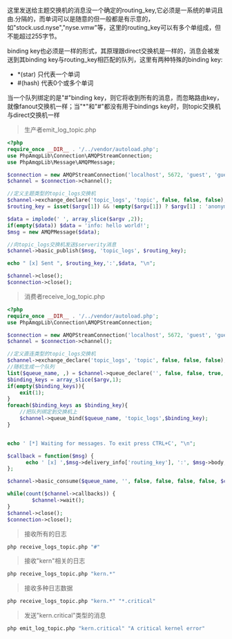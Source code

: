 这里发送给主题交换机的消息没一个确定的routing_key,它必须是一系统的单词且由.分隔的，而单词可以是随意的但一般都是有示意的，如"stock.usd.nyse","nyse.vmw"等，这里的routing_key可以有多个单组成，但不能超过255字节。

binding key也必须是一样的形式，其原理跟direct交换机是一样的，消息会被发送到其binding key与routing_key相匹配的队列，这里有两种特殊的binding key:

* *(star) 只代表一个单词
* #(hash) 代表0个或多个单词

当一个队列绑定的是"#"binding key，则它将收到所有的消息，而忽略路由key，就像fanout交换机一样；当"*"和"#"都没有用于bindings key时，则topic交换机与direct交换机一样

> 生产者emit_log_topic.php

```php
<?php
require_once __DIR__ . '/../vendor/autoload.php';
use PhpAmqpLib\Connection\AMQPStreamConnection;
use PhpAmqpLib\Message\AMQPMessage;

$connection = new AMQPStreamConnection('localhost', 5672, 'guest', 'guest');
$channel = $connection->channel();

//定义主题类型的topic_logs交换机
$channel->exchange_declare('topic_logs', 'topic', false, false, false);
$routing_key = isset($argv[1]) && !empty($argv[1]) ? $argv[1] : 'anonymous.info';

$data = implode(' ', array_slice($argv ,2));
if(empty($data)) $data = 'info: hello world!';
$msg = new AMQPMessage($data);

//向topic_logs交换机发送$serverity消息
$channel->basic_publish($msg, 'topic_logs', $routing_key);

echo " [x] Sent ", $routing_key,':',$data, "\n";

$channel->close();
$connection->close();
```

> 消费者receive_log_topic.php

```php
<?php
require_once __DIR__ . '/../vendor/autoload.php';
use PhpAmqpLib\Connection\AMQPStreamConnection;

$connection = new AMQPStreamConnection('localhost', 5672, 'guest', 'guest');
$channel = $connection->channel();

//定义直连类型的topic_logs交换机
$channel->exchange_declare('topic_logs', 'topic', false, false, false);
//随机生成一个队列
list($queue_name, ,) = $channel->queue_declare('', false, false, true, false);
$binding_keys = array_slice($argv,1);
if(empty($binding_keys)){
    exit(1);
}
foreach($binding_keys as $binding_key){
    //把队列绑定到交换机上
    $channel->queue_bind($queue_name, 'topic_logs',$binding_key);
}


echo ' [*] Waiting for messages. To exit press CTRL+C', "\n";

$callback = function($msg) {
      echo ' [x] ',$msg->delivery_info['routing_key'], ':', $msg->body, "\n";
};

$channel->basic_consume($queue_name, '', false, false, false, false, $callback);

while(count($channel->callbacks)) {
        $channel->wait();
}
$channel->close();
$connection->close();
```

> 接收所有的日志

```bash
php receive_logs_topic.php "#"
```

> 接收"kern"相关的日志

```bash
php receive_logs_topic.php "kern.*"
```

> 接收多种日志数据

```bash
php receive_logs_topic.php "kern.*" "*.critical"
```

> 发送"kern.critical"类型的消息

```bash
php emit_log_topic.php "kern.critical" "A critical kernel error"
```
